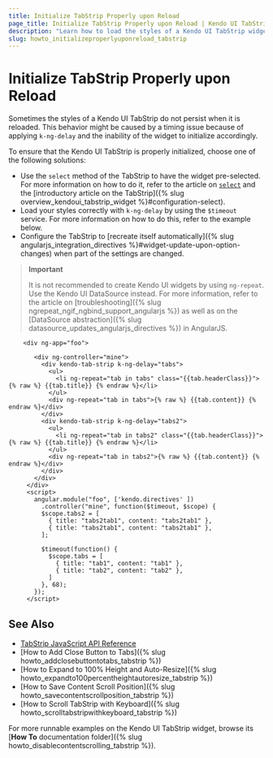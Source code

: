 ```yaml
---
title: Initialize TabStrip Properly upon Reload
page_title: Initialize TabStrip Properly upon Reload | Kendo UI TabStrip
description: "Learn how to load the styles of a Kendo UI TabStrip widget and persist them in AngularJS applications."
slug: howto_initializeproperlyuponreload_tabstrip
---
```


# Initialize TabStrip Properly upon Reload

Sometimes the styles of a Kendo UI TabStrip do not persist when it is reloaded. This behavior might be caused by a timing issue because of applying `k-ng-delay` and the inability of the widget to initialize accordingly.

To ensure that the Kendo UI TabStrip is properly initialized, choose one of the following solutions:

* Use the `select` method of the TabStrip to have the widget pre-selected. For more information on how to do it, refer to the article on [`select`](/api/javascript/ui/tabstrip/methods/select) and the [introductory article on the TabStrip]({% slug overview_kendoui_tabstrip_widget %}#configuration-select).
* Load your styles correctly with `k-ng-delay` by using the `$timeout` service. For more information on how to do this, refer to the example below.
* Configure the TabStrip to [recreate itself automatically]({% slug angularjs_integration_directives %}#widget-update-upon-option-changes) when part of the settings are changed.

> **Important**
>
> It is not recommended to create Kendo UI widgets by using `ng-repeat`. Use the Kendo UI DataSource instead. For more information, refer to the article on [troubleshooting]({% slug ngrepeat_ngif_ngbind_support_angularjs %}) as well as on the [DataSource abstraction]({% slug datasource_updates_angularjs_directives %}) in AngularJS.



```dojo
    <div ng-app="foo">

       <div ng-controller="mine">
         <div kendo-tab-strip k-ng-delay="tabs">
           <ul>
             <li ng-repeat="tab in tabs" class="{{tab.headerClass}}">{% raw %} {{tab.title}} {% endraw %}</li>
           </ul>
           <div ng-repeat="tab in tabs">{% raw %} {{tab.content}} {% endraw %}</div>
         </div>
         <div kendo-tab-strip k-ng-delay="tabs2">
           <ul>
             <li ng-repeat="tab in tabs2" class="{{tab.headerClass}}">{% raw %} {{tab.title}} {% endraw %}</li>
           </ul>
           <div ng-repeat="tab in tabs2">{% raw %} {{tab.content}} {% endraw %}</div>
         </div>
       </div>
     </div>
     <script>
       angular.module("foo", ['kendo.directives' ])
         .controller("mine", function($timeout, $scope) {
         $scope.tabs2 = [
           { title: "tabs2tab1", content: "tabs2tab1" },
           { title: "tabs2tab1", content: "tabs2tab1" },
         ];

         $timeout(function() {
           $scope.tabs = [
             { title: "tab1", content: "tab1" },
             { title: "tab2", content: "tab2" },
           ]
         }, 68);
       });
     </script>
```

## See Also

* [TabStrip JavaScript API Reference](/api/javascript/ui/tabstrip)
* [How to Add Close Button to Tabs]({% slug howto_addclosebuttontotabs_tabstrip %})
* [How to Expand to 100% Height and Auto-Resize]({% slug howto_expandto100percentheightautoresize_tabstrip %})
* [How to Save Content Scroll Position]({% slug howto_savecontentscrollposition_tabstrip %})
* [How to Scroll TabStrip with Keyboard]({% slug howto_scrolltabstripwithkeyboard_tabstrip %})

For more runnable examples on the Kendo UI TabStrip widget, browse its [**How To** documentation folder]({% slug howto_disablecontentscrolling_tabstrip %}).
